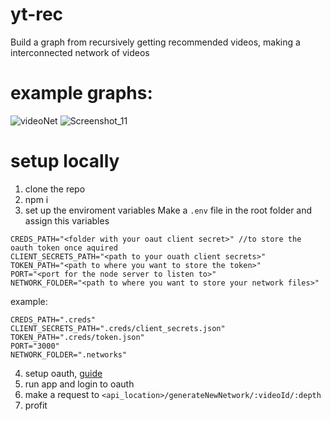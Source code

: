 # yt-rec
Build a graph from recursively getting recommended videos, making a interconnected network of videos

# example graphs:
![videoNet](https://user-images.githubusercontent.com/37750012/65374162-fd9a7f80-dc86-11e9-816d-690eb0083f56.jpg)
![Screenshot_11](https://user-images.githubusercontent.com/37750012/65274010-b0050200-db22-11e9-8eb7-ccbe3698f02c.jpg)

# setup locally
1. clone the repo
2. npm i
3. set up the enviroment variables
  Make a `.env` file in the root folder and assign this variables
  ```env
  CREDS_PATH="<folder with your oaut client secret>" //to store the oauth token once aquired
  CLIENT_SECRETS_PATH="<path to your ouath client secrets>"
  TOKEN_PATH="<path to where you want to store the token>"
  PORT="<port for the node server to listen to>"
  NETWORK_FOLDER="<path to where you want to store your network files>"
  ```
  example:
  ```env
  CREDS_PATH=".creds"
  CLIENT_SECRETS_PATH=".creds/client_secrets.json"
  TOKEN_PATH=".creds/token.json"
  PORT="3000"
  NETWORK_FOLDER=".networks"
  ```
4. setup oauth, [guide](https://developers.google.com/youtube/v3/quickstart/nodejs#step_1_turn_on_the)
5. run app and login to oauth
6. make a request to `<api_location>/generateNewNetwork/:videoId/:depth`
7. profit
